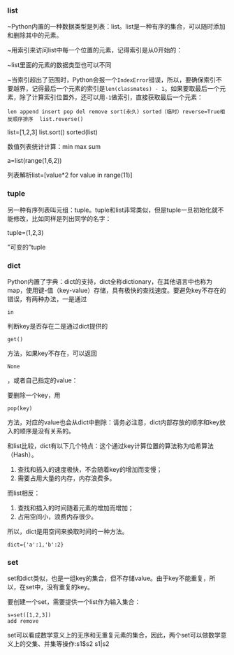 ### list

~Python内置的一种数据类型是列表：list。list是一种有序的集合，可以随时添加和删除其中的元素。

~用索引来访问list中每一个位置的元素，记得索引是从0开始的：

~list里面的元素的数据类型也可以不同

~当索引超出了范围时，Python会报一个`IndexError`错误，所以，要确保索引不要越界，记得最后一个元素的索引是`len(classmates) - 1`。如果要取最后一个元素，除了计算索引位置外，还可以用`-1`做索引，直接获取最后一个元素：

`len append insert pop del remove sort(永久) sorted（临时）reverse=True相反顺序排序  list.reverse()`

list=\[1,2,3\]  list.sort\(\) sorted\(list\)` `

数值列表统计计算：min max sum 

a=list\(range\(1,6,2\)\)

列表解析list=\[value\*2 for value in range\(11\)\]

### tuple

另一种有序列表叫元组：tuple。tuple和list非常类似，但是tuple一旦初始化就不能修改，比如同样是列出同学的名字：

tuple=\(1,2,3\)

"可变的”tuple

### dict

Python内置了字典：dict的支持，dict全称dictionary，在其他语言中也称为map，使用键-值（key-value）存储，具有极快的查找速度。要避免key不存在的错误，有两种办法，一是通过

`in`

判断key是否存在二是通过dict提供的

`get()`

方法，如果key不存在，可以返回

`None`

，或者自己指定的value：

要删除一个key，用

`pop(key)`

方法，对应的value也会从dict中删除：请务必注意，dict内部存放的顺序和key放入的顺序是没有关系的。

和list比较，dict有以下几个特点：这个通过key计算位置的算法称为哈希算法（Hash）。

1. 查找和插入的速度极快，不会随着key的增加而变慢；
2. 需要占用大量的内存，内存浪费多。

而list相反：

1. 查找和插入的时间随着元素的增加而增加；
2. 占用空间小，浪费内存很少。

所以，dict是用空间来换取时间的一种方法。

```
dict={'a':1,'b':2}
```

### set

set和dict类似，也是一组key的集合，但不存储value。由于key不能重复，所以，在set中，没有重复的key。

要创建一个set，需要提供一个list作为输入集合：

```
s=set([1,2,3])
add remove
```

set可以看成数学意义上的无序和无重复元素的集合，因此，两个set可以做数学意义上的交集、并集等操作:s1$s2 s1\|s2

